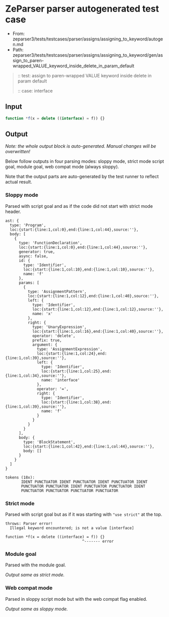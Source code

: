 # ZeParser parser autogenerated test case

- From: zeparser3/tests/testcases/parser/assigns/assigning_to_keyword/autogen.md
- Path: zeparser3/tests/testcases/parser/assigns/assigning_to_keyword/gen/assign_to_paren-wrapped_VALUE_keyword_inside_delete_in_param_default

> :: test: assign to paren-wrapped VALUE keyword inside delete in param default
>
> :: case: interface

## Input


`````js
function *f(x = delete ((interface) = f)) {}
`````

## Output

_Note: the whole output block is auto-generated. Manual changes will be overwritten!_

Below follow outputs in four parsing modes: sloppy mode, strict mode script goal, module goal, web compat mode (always sloppy).

Note that the output parts are auto-generated by the test runner to reflect actual result.

### Sloppy mode

Parsed with script goal and as if the code did not start with strict mode header.

`````
ast: {
  type: 'Program',
  loc:{start:{line:1,col:0},end:{line:1,col:44},source:''},
  body: [
    {
      type: 'FunctionDeclaration',
      loc:{start:{line:1,col:0},end:{line:1,col:44},source:''},
      generator: true,
      async: false,
      id: {
        type: 'Identifier',
        loc:{start:{line:1,col:10},end:{line:1,col:10},source:''},
        name: 'f'
      },
      params: [
        {
          type: 'AssignmentPattern',
          loc:{start:{line:1,col:12},end:{line:1,col:40},source:''},
          left: {
            type: 'Identifier',
            loc:{start:{line:1,col:12},end:{line:1,col:12},source:''},
            name: 'x'
          },
          right: {
            type: 'UnaryExpression',
            loc:{start:{line:1,col:16},end:{line:1,col:40},source:''},
            operator: 'delete',
            prefix: true,
            argument: {
              type: 'AssignmentExpression',
              loc:{start:{line:1,col:24},end:{line:1,col:39},source:''},
              left: {
                type: 'Identifier',
                loc:{start:{line:1,col:25},end:{line:1,col:34},source:''},
                name: 'interface'
              },
              operator: '=',
              right: {
                type: 'Identifier',
                loc:{start:{line:1,col:38},end:{line:1,col:39},source:''},
                name: 'f'
              }
            }
          }
        }
      ],
      body: {
        type: 'BlockStatement',
        loc:{start:{line:1,col:42},end:{line:1,col:44},source:''},
        body: []
      }
    }
  ]
}

tokens (18x):
       IDENT PUNCTUATOR IDENT PUNCTUATOR IDENT PUNCTUATOR IDENT
       PUNCTUATOR PUNCTUATOR IDENT PUNCTUATOR PUNCTUATOR IDENT
       PUNCTUATOR PUNCTUATOR PUNCTUATOR PUNCTUATOR
`````

### Strict mode

Parsed with script goal but as if it was starting with `"use strict"` at the top.

`````
throws: Parser error!
  Illegal keyword encountered; is not a value [interface]

function *f(x = delete ((interface) = f)) {}
                                  ^------- error
`````


### Module goal

Parsed with the module goal.

_Output same as strict mode._

### Web compat mode

Parsed in sloppy script mode but with the web compat flag enabled.

_Output same as sloppy mode._
